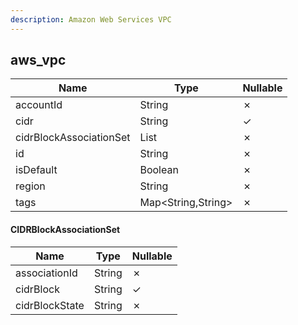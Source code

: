 ```yaml
---
description: Amazon Web Services VPC
---
```

aws_vpc
-------

| **Name**                | **Type**                      | **Nullable** |
| ----------------------- | ----------------------------- | ------------ |
| accountId               | String                        | &cross;      |
| cidr                    | String                        | &check;      |
| cidrBlockAssociationSet | List<CIDRBlockAssociationSet> | &cross;      |
| id                      | String                        | &cross;      |
| isDefault               | Boolean                       | &cross;      |
| region                  | String                        | &cross;      |
| tags                    | Map<String,String>            | &cross;      |

#### CIDRBlockAssociationSet
| **Name**       | **Type** | **Nullable** |
| -------------- | -------- | ------------ |
| associationId  | String   | &cross;      |
| cidrBlock      | String   | &check;      |
| cidrBlockState | String   | &cross;      |
